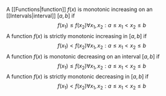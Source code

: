A [[Functions|function]] $f(x)$ is monotonic increasing on an [[Intervals|interval]] $[a,b]$ if 
$$
f(x_{1})\leq f(x_{2})\forall x_{1},x_{2}:a\leq x_{1}< x_{2}\leq b
$$
A function $f(x)$ is strictly monotonic increasing in $[a,b]$ if 
$$
f(x_{1})< f(x_{2})\forall x_{1},x_{2}:a\leq x_{1}<x_{2}\leq b
$$
A function $f(x)$ is monotonic decreasing on an interval $[a,b]$ if 
$$
f(x_{1})\leq f(x_{2})\forall x_{1},x_{2}:a\leq x_{1}< x_{2}\leq b
$$
A function $f(x)$ is strictly monotonic decreasing in $[a,b]$ if 
$$
f(x_{1})< f(x_{2})\forall x_{1},x_{2}:a\leq x_{1}<x_{2}\leq b
$$